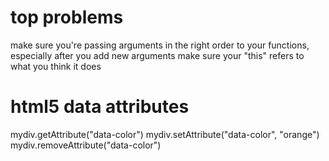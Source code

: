# top problems
make sure you're passing arguments in the right order to your functions, especially after you add new arguments
make sure your "this" refers to what you think it does


# html5 data attributes
mydiv.getAttribute("data-color")
mydiv.setAttribute("data-color", "orange")
mydiv.removeAttribute("data-color")